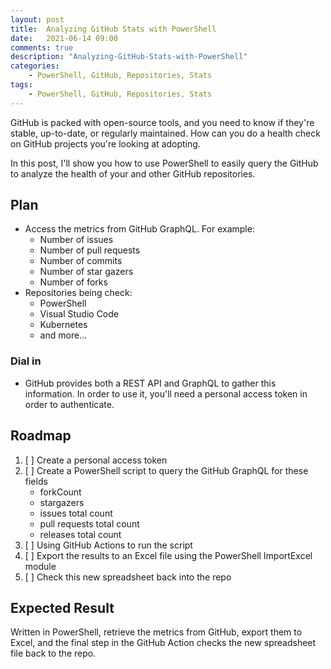 ```yaml
---
layout: post
title:  Analyzing GitHub Stats with PowerShell
date:   2021-06-14 09:00
comments: true
description: "Analyzing-GitHub-Stats-with-PowerShell"
categories:
    - PowerShell, GitHub, Repositories, Stats
tags:
    - PowerShell, GitHub, Repositories, Stats
---
```


GitHub is packed with open-source tools, and you need to know  if they're stable, up-to-date, or regularly maintained. How can you do a health check on GitHub projects you're looking at  adopting.

In this post, I'll show you how to use PowerShell to easily query the GitHub to analyze the health of your and other GitHub repositories.

## Plan

- Access the metrics from GitHub GraphQL. For example:
    - Number of issues
    - Number of pull requests
    - Number of commits
    - Number of star gazers
    - Number of forks
- Repositories being check:
    - PowerShell
    - Visual Studio Code
    - Kubernetes
    - and more...

### Dial in

- GitHub provides both a REST API and GraphQL to gather this information. In order to use it, you'll need a personal access token in order to authenticate.

## Roadmap
1. [ ] Create a personal access token
1. [ ] Create a PowerShell script to query the GitHub GraphQL for these fields
    - forkCount
    - stargazers
    - issues total count
    - pull requests total count
    - releases total count
1. [ ] Using GitHub Actions to run the script
1. [ ] Export the results to an Excel file using the PowerShell ImportExcel module
1. [ ] Check this new spreadsheet back into the repo

## Expected Result
Written in PowerShell, retrieve the metrics from GitHub, export them to Excel, and the final step in the GitHub Action checks the new spreadsheet file back to the repo.